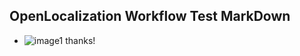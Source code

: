 ## OpenLocalization Workflow Test MarkDown
* ![image1](.\5064f24d-225c-4f45-8f44-3f70812f79a5.PNG) thanks!

<!--HONumber=Oct16_HO4-->


